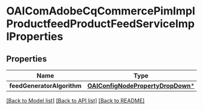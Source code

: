 # OAIComAdobeCqCommercePimImplProductfeedProductFeedServiceImplProperties

## Properties
Name | Type | Description | Notes
------------ | ------------- | ------------- | -------------
**feedGeneratorAlgorithm** | [**OAIConfigNodePropertyDropDown***](OAIConfigNodePropertyDropDown.md) |  | [optional] 

[[Back to Model list]](../README.md#documentation-for-models) [[Back to API list]](../README.md#documentation-for-api-endpoints) [[Back to README]](../README.md)


